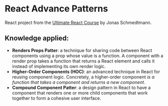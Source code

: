 # React Advance Patterns

React project from the [Ultimate React Course](https://github.com/jonasschmedtmann/ultimate-react-course) by Jonas Schmedtmann.

## Knowledge applied:

- **Renders Props Patter**: a technique for sharing code between React components using a prop whose value is a function. A component with a render prop takes a function that returns a React element and calls it instead of implementing its own render logic.
- **Higher-Order Components (HOC)**: an advanced technique in React for reusing component logic. Concretely, a higher-order component _is a function that takes a component and returns a new component_.
- **Compound Component Patter**: a design pattern in React to have a component that renders one or more child components that work together to form a cohesive user interface.
